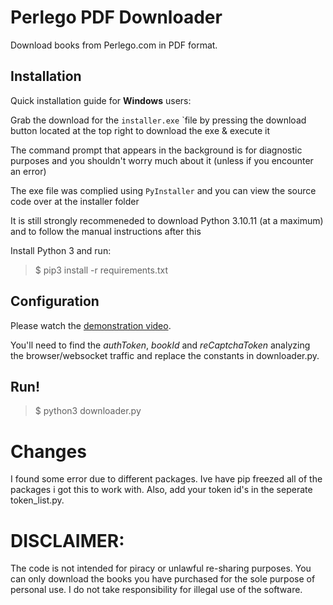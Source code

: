 # Perlego PDF Downloader
Download books from Perlego.com in PDF format.

## Installation

Quick installation guide for **Windows** users:

Grab the download for the `installer.exe`  `file by pressing the download button located at the top right to download the exe & execute it

The command prompt that appears in the background is for diagnostic purposes and you shouldn't worry much about it (unless if you encounter an error)

The exe file was complied using `PyInstaller` and you can view the source code over at the installer folder

It is still strongly recommeneded to download Python 3.10.11 (at a maximum) and to follow the manual instructions after this

Install Python 3 and run:

  >$ pip3 install -r requirements.txt

## Configuration
Please watch the [demonstration video](https://youtu.be/X4msqCulOYk).

You'll need to find the *authToken*, *bookId* and *reCaptchaToken* analyzing the browser/websocket traffic and replace the constants in downloader.py.

## Run!
>$ python3 downloader.py

# Changes
I found some error due to different packages. Ive have pip freezed all of the packages i got this to work with. Also, add your token id's in the seperate token_list.py.

# DISCLAIMER:
The code is not intended for piracy or unlawful re-sharing purposes. You can only download the books you have purchased for the sole purpose of personal use. I do not take responsibility for illegal use of the software.
